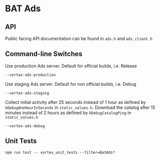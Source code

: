 # BAT Ads

## API

Public facing API documentation can be found in `ads.h` and `ads_client.h`

## Command-line Switches

Use production Ads server. Default for official builds, i.e. Release

```
--vortex-ads-production
```

Use staging Ads server. Default for non official builds, i.e. Debug

```
--vortex-ads-staging
```

Collect initial activity after 25 seconds instead of 1 hour as defined by
`kDebugOneHourInSeconds` in `static_values.h`. Download the catalog after 15
minutes instead of 2 hours as defined by `kDebugCatalogPing` in
`static_values.h`

```
--vortex-ads-debug
```

## Unit Tests

```
npm run test -- vortex_unit_tests --filter=BatAds*
```
